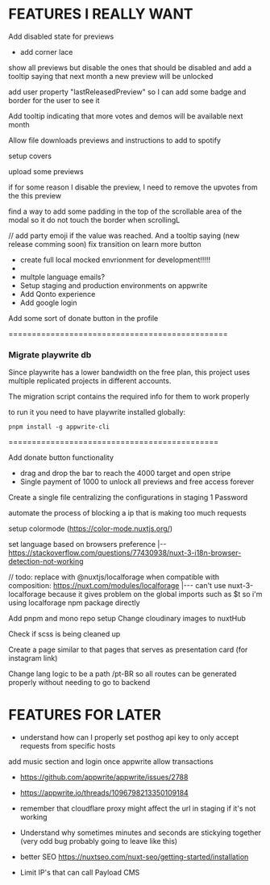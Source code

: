 # FEATURES I REALLY WANT

Add disabled state for previews

- add corner lace

show all previews but disable the ones that should be disabled and add a tooltip saying that next month a new preview will be unlocked

add user property "lastReleasedPreview" so I can add some badge and border for the user to see it

Add tooltip indicating that more votes and demos will be available next month

Allow file downloads previews and instructions to add to spotify

setup covers

upload some previews

if for some reason I disable the preview, I need to remove the upvotes from the this preview

find a way to add some padding in the top of the scrollable area of the modal so it do not touch the border when scrollingL

// add party emoji if the value was reached. And a tooltip saying (new release comming soon)
fix transition on learn more button

- create full local mocked envrionment for development!!!!!
-
- multple language emails?
- Setup staging and production environments on appwrite
- Add Qonto experience
- Add google login

Add some sort of donate button in the profile

===============================================

### Migrate playwrite db

Since playwrite has a lower bandwidth on the free plan, this project uses multiple replicated projects in different accounts.

The migration script contains the required info for them to work properly

to run it you need to have playwrite installed globally:

`pnpm install -g appwrite-cli`

=============================================

Add donate button functionality

- drag and drop the bar to reach the 4000 target and open stripe
- Single payment of 1000 to unlock all previews and free access forever

Create a single file centralizing the configurations in staging 1 Password

automate the process of blocking a ip that is making too much requests

setup colormode (https://color-mode.nuxtjs.org/)

set language based on browsers preference
|-- https://stackoverflow.com/questions/77430938/nuxt-3-i18n-browser-detection-not-working

// todo: replace with @nuxtjs/localforage when compatible with composition: https://nuxt.com/modules/localforage
|--- can't use nuxt-3-localforage because it gives problem on the global imports such as $t so i'm using localforage npm package directly

Add pnpm and mono repo setup
Change cloudinary images to nuxtHub

Check if scss is being cleaned up

Create a page similar to that pages that serves as presentation card (for instagram link)

Change lang logic to be a path /pt-BR so all routes can be generated properly without needing to go to backend

# FEATURES FOR LATER

- understand how can I properly set posthog api key to only accept requests from specific hosts

add music section and login once appwrite allow transactions

- https://github.com/appwrite/appwrite/issues/2788
- https://appwrite.io/threads/1096798213350109184
- remember that cloudflare proxy might affect the url in staging if it's not working

- Understand why sometimes minutes and seconds are stickying together (very odd bug probably going to leave like this)

- better SEO https://nuxtseo.com/nuxt-seo/getting-started/installation

- Limit IP's that can call Payload CMS
